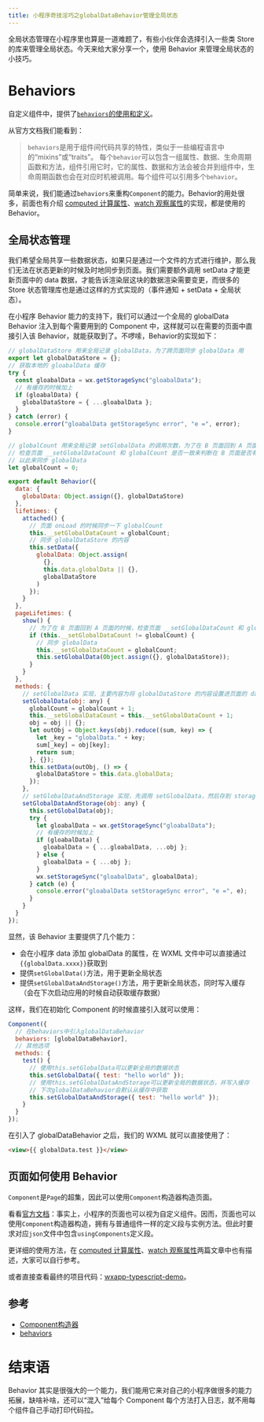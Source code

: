 ```yaml
---
title: 小程序奇技淫巧之globalDataBehavior管理全局状态
---
```


全局状态管理在小程序里也算是一道难题了，有些小伙伴会选择引入一些类 Store 的库来管理全局状态。今天来给大家分享一个，使用 Behavior 来管理全局状态的小技巧。

<!--more-->

# Behaviors
自定义组件中，提供了[`behaviors`的使用和定义](https://developers.weixin.qq.com/miniprogram/dev/framework/custom-component/behaviors.html)。

从官方文档我们能看到：
> `behaviors`是用于组件间代码共享的特性，类似于一些编程语言中的“mixins”或“traits”。
> 每个`behavior`可以包含一组属性、数据、生命周期函数和方法，组件引用它时，它的属性、数据和方法会被合并到组件中，生命周期函数也会在对应时机被调用。每个组件可以引用多个`behavior`。

简单来说，我们能通过`behaviors`来重构`Component`的能力。Behavior的用处很多，前面也有介绍 [computed 计算属性](https://godbasin.github.io/2018/12/23/wxapp-computed/)、[watch 观察属性](https://godbasin.github.io/2018/12/26/wxapp-watch/)的实现，都是使用的 Behavior。

## 全局状态管理
我们希望全局共享一些数据状态，如果只是通过一个文件的方式进行维护，那么我们无法在状态更新的时候及时地同步到页面。我们需要额外调用 setData 才能更新页面中的 data 数据，才能告诉渲染层这块的数据渲染需要变更，而很多的 Store 状态管理库也是通过这样的方式实现的（事件通知 + setData + 全局状态）。

在小程序 Behavior 能力的支持下，我们可以通过一个全局的 globalData Behavior 注入到每个需要用到的 Component 中，这样就可以在需要的页面中直接引入该 Behavior，就能获取到了。不啰嗦，Behavior的实现如下：

``` js
// globalDataStore 用来全局记录 globalData，为了跨页面同步 globalData 用
export let globalDataStore = {};
// 获取本地的 gloabalData 缓存
try {
  const gloabalData = wx.getStorageSync("gloabalData");
  // 有缓存的时候加上
  if (gloabalData) {
    globalDataStore = { ...gloabalData };
  }
} catch (error) {
  console.error("gloabalData getStorageSync error", "e =", error);
}

// globalCount 用来全局记录 setGlobalData 的调用次数，为了在 B 页面回到 A 页面的时候，
// 检查页面 __setGlobalDataCount 和 globalCount 是否一致来判断在 B 页面是否有 setGlobalData,
// 以此来同步 globalData
let globalCount = 0;

export default Behavior({
  data: {
    globalData: Object.assign({}, globalDataStore)
  },
  lifetimes: {
    attached() {
      // 页面 onLoad 的时候同步一下 globalCount
      this.__setGlobalDataCount = globalCount;
      // 同步 globalDataStore 的内容
      this.setData({
        globalData: Object.assign(
          {},
          this.data.globalData || {},
          globalDataStore
        )
      });
    }
  },
  pageLifetimes: {
    show() {
      // 为了在 B 页面回到 A 页面的时候，检查页面 __setGlobalDataCount 和 globalCount 是否一致来判断在 B 页面是否有 setGlobalData
      if (this.__setGlobalDataCount != globalCount) {
        // 同步 globalData
        this.__setGlobalDataCount = globalCount;
        this.setGlobalData(Object.assign({}, globalDataStore));
      }
    }
  },
  methods: {
    // setGlobalData 实现，主要内容为将 globalDataStore 的内容设置进页面的 data 的 globalData 属性中。
    setGlobalData(obj: any) {
      globalCount = globalCount + 1;
      this.__setGlobalDataCount = this.__setGlobalDataCount + 1;
      obj = obj || {};
      let outObj = Object.keys(obj).reduce((sum, key) => {
        let _key = "globalData." + key;
        sum[_key] = obj[key];
        return sum;
      }, {});
      this.setData(outObj, () => {
        globalDataStore = this.data.globalData;
      });
    },
    // setGlobalDataAndStorage 实现，先调用 setGlobalData，然后存到 storage 里
    setGlobalDataAndStorage(obj: any) {
      this.setGlobalData(obj);
      try {
        let gloabalData = wx.getStorageSync("gloabalData");
        // 有缓存的时候加上
        if (gloabalData) {
          gloabalData = { ...gloabalData, ...obj };
        } else {
          gloabalData = { ...obj };
        }
        wx.setStorageSync("gloabalData", gloabalData);
      } catch (e) {
        console.error("gloabalData setStorageSync error", "e =", e);
      }
    }
  }
});
```

显然，该 Behavior 主要提供了几个能力：  
- 会在小程序 data 添加 globalData 的属性，在 WXML 文件中可以直接通过`{{globalData.xxxx}}`获取到
- 提供`setGlobalData()`方法，用于更新全局状态
- 提供`setGlobalDataAndStorage()`方法，用于更新全局状态，同时写入缓存（会在下次启动应用的时候自动获取缓存数据）

这样，我们在初始化 Component 的时候直接引入就可以使用：

``` js
Component({
  // 在behaviors中引入globalDataBehavior
  behaviors: [globalDataBehavior],
  // 其他选项
  methods: {
    test() {
      // 使用this.setGlobalData可以更新全局的数据状态
      this.setGlobalData({ test: "hello world" });
      // 使用this.setGlobalDataAndStorage可以更新全局的数据状态，并写入缓存
      // 下次globalDataBehavior会默认从缓存中获取
      this.setGlobalDataAndStorage({ test: "hello world" });
    }
  }
});
```

在引入了 globalDataBehavior 之后，我们的 WXML 就可以直接使用了：

``` html
<view>{{ globalData.test }}</view>
```

## 页面如何使用 Behavior
`Component`是`Page`的超集，因此可以使用`Component`构造器构造页面。

看看[官方文档](https://developers.weixin.qq.com/miniprogram/dev/framework/custom-component/component.html)：事实上，小程序的页面也可以视为自定义组件。因而，页面也可以使用`Component`构造器构造，拥有与普通组件一样的定义段与实例方法。但此时要求对应`json`文件中包含`usingComponents`定义段。

更详细的使用方法，在 [computed 计算属性](https://godbasin.github.io/2018/12/23/wxapp-computed/)、[watch 观察属性](https://godbasin.github.io/2018/12/26/wxapp-watch/)两篇文章中也有描述，大家可以自行参考。

或者直接查看最终的项目代码：[wxapp-typescript-demo](https://github.com/godbasin/wxapp-typescript-demo)。

## 参考
- [Component构造器](https://developers.weixin.qq.com/miniprogram/dev/framework/custom-component/component.html)
- [behaviors](https://developers.weixin.qq.com/miniprogram/dev/framework/custom-component/behaviors.html)

# 结束语
Behavior 其实是很强大的一个能力，我们能用它来对自己的小程序做很多的能力拓展，缺啥补啥，还可以“混入”给每个 Component 每个方法打入日志，就不用每个组件自己手动打印代码拉。